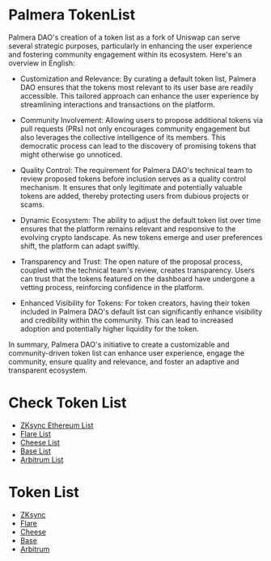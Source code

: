 # Palmera TokenList

Palmera DAO's creation of a token list as a fork of Uniswap can serve several strategic purposes, particularly in enhancing the user experience and fostering community engagement within its ecosystem. Here's an overview in English:

- Customization and Relevance: By curating a default token list, Palmera DAO ensures that the tokens most relevant to its user base are readily accessible. This tailored approach can enhance the user experience by streamlining interactions and transactions on the platform.

- Community Involvement: Allowing users to propose additional tokens via pull requests (PRs) not only encourages community engagement but also leverages the collective intelligence of its members. This democratic process can lead to the discovery of promising tokens that might otherwise go unnoticed.

- Quality Control: The requirement for Palmera DAO's technical team to review proposed tokens before inclusion serves as a quality control mechanism. It ensures that only legitimate and potentially valuable tokens are added, thereby protecting users from dubious projects or scams.

- Dynamic Ecosystem: The ability to adjust the default token list over time ensures that the platform remains relevant and responsive to the evolving crypto landscape. As new tokens emerge and user preferences shift, the platform can adapt swiftly.

- Transparency and Trust: The open nature of the proposal process, coupled with the technical team's review, creates transparency. Users can trust that the tokens featured on the dashboard have undergone a vetting process, reinforcing confidence in the platform.

- Enhanced Visibility for Tokens: For token creators, having their token included in Palmera DAO's default list can significantly enhance visibility and credibility within the community. This can lead to increased adoption and potentially higher liquidity for the token.

In summary, Palmera DAO's initiative to create a customizable and community-driven token list can enhance user experience, engage the community, ensure quality and relevance, and foster an adaptive and transparent ecosystem.

# Check Token List

- [ZKsync Ethereum List](https://tokenlists.org/token-list?url=https://keyper-labs.github.io/TokenList/ZKSync/zksync_token_list.json)
- [Flare List](https://tokenlists.org/token-list?url=https://keyper-labs.github.io/TokenList/Flare/flare_token_list.json)
- [Cheese List](https://tokenlists.org/token-list?url=https://keyper-labs.github.io/TokenList/Cheese/cheese_token_list.json)
- [Base List](https://tokenlists.org/token-list?url=https://keyper-labs.github.io/TokenList/Base/base_token_list.json)
- [Arbitrum List](https://tokenlists.org/token-list?url=https://keyper-labs.github.io/TokenList/Arbitrum/arbitrum_token_list.json)

# Token List

- [ZKsync](./ZKSync/zksync_token_list.json)
- [Flare](./Flare/flare_token_list.json)
- [Cheese](./Cheese/cheese_token_list.json)
- [Base](./Base/base_token_list.json)
- [Arbitrum](./Arbitrum/arbitrum_token_list.json)
